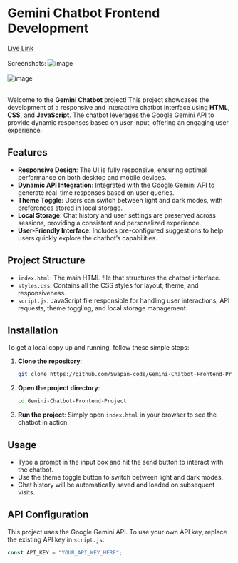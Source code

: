 # Gemini Chatbot Frontend Development

<a href="https://swapan-code.github.io/Gemini-Chatbot-Frontend-Project/">Live Link</a>
<br>
<br>
Screenshots:
![image](https://github.com/user-attachments/assets/1717a9bf-1e8e-4e7a-9c49-5a716bcc4824)
<br>
<br>
![image](https://github.com/user-attachments/assets/6d3e3ec8-38da-45e2-b1fc-ecfd24873467)
<br>
<br>

Welcome to the **Gemini Chatbot** project! This project showcases the development of a responsive and interactive chatbot interface using **HTML**, **CSS**, and **JavaScript**. The chatbot leverages the Google Gemini API to provide dynamic responses based on user input, offering an engaging user experience.

## Features

- **Responsive Design**: The UI is fully responsive, ensuring optimal performance on both desktop and mobile devices.
- **Dynamic API Integration**: Integrated with the Google Gemini API to generate real-time responses based on user queries.
- **Theme Toggle**: Users can switch between light and dark modes, with preferences stored in local storage.
- **Local Storage**: Chat history and user settings are preserved across sessions, providing a consistent and personalized experience.
- **User-Friendly Interface**: Includes pre-configured suggestions to help users quickly explore the chatbot’s capabilities.

## Project Structure

- `index.html`: The main HTML file that structures the chatbot interface.
- `styles.css`: Contains all the CSS styles for layout, theme, and responsiveness.
- `script.js`: JavaScript file responsible for handling user interactions, API requests, theme toggling, and local storage management.

## Installation

To get a local copy up and running, follow these simple steps:

1. **Clone the repository**:
    ```bash
    git clone https://github.com/Swapan-code/Gemini-Chatbot-Frontend-Project.git
    ```
   
2. **Open the project directory**:
    ```bash
    cd Gemini-Chatbot-Frontend-Project
    ```

3. **Run the project**:
   Simply open `index.html` in your browser to see the chatbot in action.

## Usage

- Type a prompt in the input box and hit the send button to interact with the chatbot.
- Use the theme toggle button to switch between light and dark modes.
- Chat history will be automatically saved and loaded on subsequent visits.

## API Configuration

This project uses the Google Gemini API. To use your own API key, replace the existing API key in `script.js`:

```javascript
const API_KEY = "YOUR_API_KEY_HERE"; 
